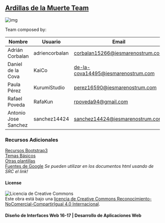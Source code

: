 ## [Ardillas de la Muerte Team](https://interfacesweb16-17.github.io/s3_ardillas_de_la_muerte/)

![img](https://s-media-cache-ak0.pinimg.com/736x/1c/71/9b/1c719b493ff73c5e09152845fc80c86c.jpg)

Team composed by:  

Nombre  | Usuario | Email |
|-------|---------|-------|
Adrián Corbalan | adriencorbalan | corbalan15266@iesmarenostrum.com |
Daniel de la Cova | KaiCo | de-la-cova14495@iesmarenostrum.com |
Paula Pérez | KurumiStudio | perez16590@iesmarenostrum.com |
Rafael Poveda | RafaKun | rpoveda94@gmail.com |
Antonio Jose Sanchez | sanchez14424 | sanchez14424@iesmarenostrum.com |

### Recursos Adicionales
[Recursos Bootstrap3](http://librosweb.es/libro/bootstrap_3)  
[Temas Básicos](http://bootswatch.com)  
[Otras plantillas](https://startbootstrap.com)  
[Fuentes de Google](https://fonts.google.com) *Se pueden utilizar en los documentos html usando de SRC el link!*  

#### License
![Licencia de Creative Commons](https://i.creativecommons.org/l/by-nc-sa/4.0/88x31.png)  
Este obra está bajo una [licencia de Creative Commons Reconocimiento-NoComercial-CompartirIgual 4.0 Internacional](http://creativecommons.org/licenses/by-nc-sa/4.0/).

#### Diseño de Interfaces Web 16-17 | Desarrollo de Aplicaciones Web
